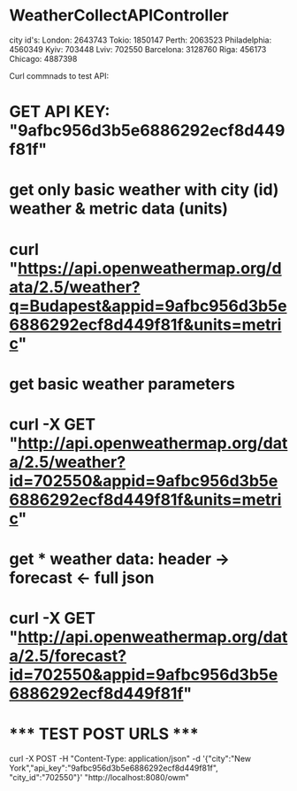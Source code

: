 # WeatherCollectAPIController

city id's:
London: 2643743
Tokio: 1850147
Perth: 2063523
Philadelphia: 4560349
Kyiv: 703448
Lviv: 702550
Barcelona: 3128760
Riga: 456173
Chicago: 4887398




Curl commnads to test API:

# GET API KEY: "9afbc956d3b5e6886292ecf8d449f81f"

# get only basic weather with city (id) weather & metric data (units)
# curl "https://api.openweathermap.org/data/2.5/weather?q=Budapest&appid=9afbc956d3b5e6886292ecf8d449f81f&units=metric"

# get basic weather parameters
# curl -X GET "http://api.openweathermap.org/data/2.5/weather?id=702550&appid=9afbc956d3b5e6886292ecf8d449f81f&units=metric"


# get * weather data: header -> forecast <- full json
# curl -X GET "http://api.openweathermap.org/data/2.5/forecast?id=702550&appid=9afbc956d3b5e6886292ecf8d449f81f"

# *** TEST POST URLS *** #
curl -X POST -H "Content-Type: application/json" -d '{"city":"New York","api_key":"9afbc956d3b5e6886292ecf8d449f81f", "city_id":"702550"}' "http://localhost:8080/owm"











